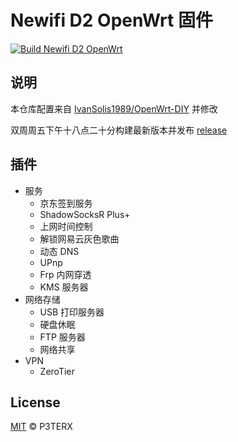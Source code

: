 # Newifi D2 OpenWrt 固件

[![Build Newifi D2 OpenWrt](https://github.com/isecret/Newifi-D2-Lede-Firmware/actions/workflows/build-openwrt.yml/badge.svg)](https://github.com/isecret/Newifi-D2-Lede-Firmware/actions/workflows/build-openwrt.yml)

## 说明

本仓库配置来自 [IvanSolis1989/OpenWrt-DIY](https://github.com/IvanSolis1989/OpenWrt-DIY) 并修改

双周周五下午十八点二十分构建最新版本并发布 [release](./releases/latest)

## 插件

- 服务
    - 京东签到服务
    - ShadowSocksR Plus+
    - 上网时间控制
    - 解锁网易云灰色歌曲
    - 动态 DNS
    - UPnp
    - Frp 内网穿透
    - KMS 服务器
- 网络存储
    - USB 打印服务器
    - 硬盘休眠
    - FTP 服务器
    - 网络共享
- VPN
    - ZeroTier

## License

[MIT](https://github.com/P3TERX/Actions-OpenWrt/blob/main/LICENSE) © P3TERX
